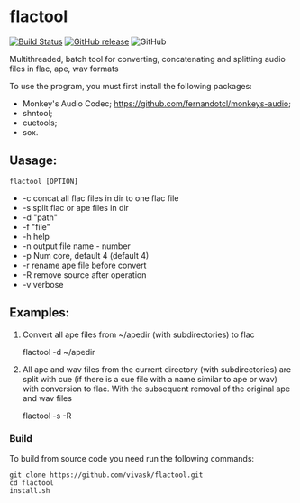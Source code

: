 # flactool
[![Build Status](https://travis-ci.org/vivask/flactool-ip.svg?branch=main)](https://travis-ci.org/vivask/flactool)
[![GitHub release](https://img.shields.io/github/v/release/vivask/flactool.svg)](https://github.com/vivask/flactool/releases/latest)
![GitHub](https://img.shields.io/github/license/vivask/flactool.svg)

Multithreaded, batch tool for converting, concatenating and splitting audio files in flac, ape, wav formats


To use the program, you must first install the following packages:
- Monkey's Audio Codec; https://github.com/fernandotcl/monkeys-audio;
- shntool;
- cuetools;
- sox.

## Uasage:

    flactool [OPTION] 
-  -c concat all flac files in dir to one flac file
-  -s split flac or ape files in dir
-  -d "path"
-  -f "file"
-  -h help
-  -n output file name - number
-  -p Num core, default 4 (default 4)
-  -r rename ape file before convert
-  -R remove source after operation
-  -v verbose

## Examples:
1. Convert all ape files from ~/apedir (with subdirectories) to flac

    flactool -d ~/apedir 

2. All ape and wav files from the current directory (with subdirectories) are split with cue (if there is a cue file with a name similar to ape or wav) with conversion to flac. With the subsequent removal of the original ape and wav files

    flactool -s -R

### Build 
To build from source code you need run the following commands:

    git clone https://github.com/vivask/flactool.git
    cd flactool
    install.sh